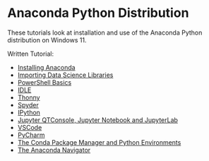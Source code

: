 # Anaconda Python Distribution

These tutorials look at installation and use of the Anaconda Python distribution on Windows 11.

Written Tutorial:

* [Installing Anaconda](./install.md)
* [Importing Data Science Libraries](./imports.md)
* [PowerShell Basics](./powershell.md)
* [IDLE](./idle.md)
* [Thonny](./thonny.md)
* [Spyder](./spyder.md)
* [IPython](./ipython.md)
* [Jupyter QTConsole, Jupyter Notebook and JupyterLab](./jupyter.md)
* [VSCode](./vscode.md)
* [PyCharm](./pycharm.md)
* [The Conda Package Manager and Python Environments](./conda.md)
* [The Anaconda Navigator](./navigator.md)